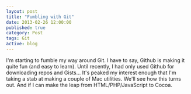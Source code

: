 ```yaml
---
layout: post
title: "Fumbling with Git"
date: 2013-02-26 12:00:00
published: true
category: Post
tags: Git
active: blog
---
```


I'm starting to fumble my way around Git. I have to say, Github is making it quite fun \(and easy to learn\). Until recently, I had only used Github for downloading repos and Gists... It's peaked my interest enough that I'm taking a stab at making a couple of Mac utilities. We'll see how this turns out. And if I can make the leap from HTML/PHP/JavaScript to Cocoa.

